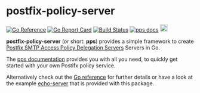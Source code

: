 # postfix-policy-server
[![Go Reference](https://pkg.go.dev/badge/github.com/wneessen/postfix-policy-server.svg)](https://pkg.go.dev/github.com/wneessen/postfix-policy-server)
[![Go Report Card](https://goreportcard.com/badge/github.com/wneessen/postfix-policy-server)](https://goreportcard.com/report/github.com/wneessen/postfix-policy-server)
[![Build Status](https://api.cirrus-ci.com/github/wneessen/postfix-policy-server.svg)](https://cirrus-ci.com/github/wneessen/postfix-policy-server)
[![pps docs](https://img.shields.io/badge/%F0%9F%92%A1%20pps-docs-00ACD7.svg?style=flat)](https://pps-docs.pebcak.de/)
<a href="https://ko-fi.com/D1D24V9IX"><img src="https://uploads-ssl.webflow.com/5c14e387dab576fe667689cf/5cbed8a4ae2b88347c06c923_BuyMeACoffee_blue.png" height="20" alt="buy ma a coffee"></a>

**postfix-policy-server** (or short: **pps**) provides a simple framework to create 
[Postfix SMTP Access Policy Delegation Servers](http://www.postfix.org/SMTPD_POLICY_README.html) Servers in Go.

The [pps documentation](https://pps-docs.pebcak.de/) provides you with all you need, to quickly get started 
with your own Postifx policy service.

Alternatively check out the [Go reference](https://pkg.go.dev/github.com/wneessen/postfix-policy-server) for further
details or have a look at the example [echo-server](example-code/echo-server) that is provided with this package.